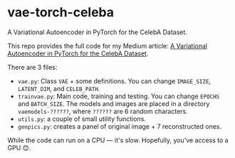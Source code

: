 # vae-torch-celeba
A Variational Autoencoder in PyTorch for the CelebA Dataset.

This repo provides the full code for my Medium article:
[A Variational Autoencoder in PyTorch for the CelebA Dataset](https://medium.com/@sipper/a-basic-variational-autoencoder-in-pytorch-for-the-celeba-dataset-f29c75316b26).

There are 3 files:
* `vae.py`: Class `VAE` + some definitions. You can change `IMAGE_SIZE`, `LATENT_DIM`, and `CELEB_PATH`.
* `trainvae.py`: Main code, training and testing. You can change `EPOCHS` and `BATCH_SIZE`. The models and images are placed in a directory `vaemodels-??????`, where `??????` are 6 random characters.
* `utils.py`: a couple of small utility functions.
* `genpics.py`: creates a panel of original image + 7 reconstructed ones.

While the code can run on a CPU — it's slow. Hopefully, you've access to a GPU 😊.